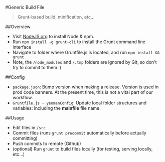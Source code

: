 #Generic Build File
> Grunt-based build, minification, etc...

##Overview
* Visit [NodeJS.org](https://nodejs.org/download/) to install Node & npm.
* Run `npm install -g grunt-cli` to install the Grunt command line interface
* Navigate to folder where Gruntfile.js is located, and run `npm install && grunt`
* Note, the `/node_modules` and `/.tmp` folders are ignored by Git, so don't try to commit to them :)

##Config
* `package.json`: Bump version when making a release. Version is used in prod code banners. At the present time, this is not a vital part of our workflow.
* `Gruntfile.js - yeomanConfig`: Update local folder structures and variables: including the **mainfile** file name. 

##Usage
* Edit files in `/src`
* Commit files (runs `grunt precommit` automatically before actually committing)
* Push commits to remote (Github)
* (optional) Run `grunt` to build files locally (for testing, serving locally, etc...)
